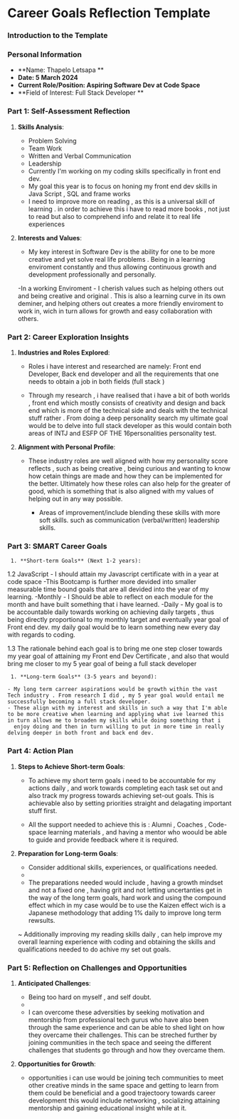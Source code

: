 
# Career Goals Reflection Template

### Introduction to the Template

### Personal Information

- **Name: Thapelo Letsapa **
- **Date: 5 March 2024**
- **Current Role/Position: Aspiring Software Dev at Code Space**
- **Field of Interest: Full Stack Developer **

### Part 1: Self-Assessment Reflection

1. **Skills Analysis**:

    - Problem Solving
    - Team Work
    - Written and Verbal Communication
    - Leadership
    - Currently I'm working on my coding skills specifically in front end dev.
    - My goal this year is to focus on honing my front end dev skills in Java Script , SQL and frame works  
    - I need to improve more on reading , as this is a universal skill of learning . in order to achieve this i have to read more books , not just to read but also to comprehend info and relate it to real life 
      experiences
      
3. **Interests and Values**:
    
   
    - My key interest in Software Dev is the ability for one to be more creative and yet solve real life problems . Being in a learning enviroment constantly and thus allowing continuous growth and development 
      professionally and personally.
      
    -In a working Enviroment - I cherish values such as helping others out and being creative and original . This is also a learning curve in its own deminer, and helping others out creates a more friendly 
     enviroment to work in, wich in turn allows for growth and easy collaboration with others.

### Part 2: Career Exploration Insights

1. **Industries and Roles Explored**:
    
    - Roles i have interest and researched are namely: Front end Developer, Back end developer and all the requirements that one needs to obtain a job in both fields (full stack )
      
    - Through my research , i have realised that i have a bit of both worlds , front end which mostly consists of creativity and design and back end which is more of the technical side and deals with the 
      technical stuff rather . From doing a deep personality search my ultimate goal would be to delve into full stack developer as this would contain both areas of INTJ and ESFP OF THE 16personalities 
      personality test.
      
2. **Alignment with Personal Profile**:
    
    - These industry roles are well aligned with how my personality score reflects , such as being creative , being curious and wanting to know how cetain things are made and how they can be implemented  for the 
      better. Ultimately how these roles can also help for the greater of good,  which is something that is also aligned with my values of helping out in any way possible.

      - Areas of improvement/include blending these skills with more soft skills. such as communication (verbal/written) leadership skills. 

### Part 3: SMART Career Goals

     1. **Short-term Goals** (Next 1-2 years):

1.2 JavaScript - I should attain my Javascript certificate with in a year at code space 
-This Bootcamp is further more devided into smaller measurable time bound goals that are all devided into the year of my learning.
-Monthly - I Should be able to reflect on each module for the month and have built something that i have learned. 
-Daily - My goal is to be accountable daily towards working on achieving daily targets , thus being directly proportional to my monthly target and eventually year goal of Front end dev. my daily goal would be to learn something new every day with regards to coding.

1.3 The rationale behind each goal is to bring me one step closer towards my year goal of attaining my Front end Dev Certificate , and also that would bring me closer to my 5 year goal of being a full stack developer

     1. **Long-term Goals** (3-5 years and beyond):
    
    - My long term carreer aspirations would be growth within the vast Tech industry . From research I did , my 5 year goal would entail me successfully becoming a full stack developer.
    - These align with my interest and skills in such a way that I'm able to be more creative when learning and applying what ive learned this in turn allows me to broaden my skills while doing something that i 
      enjoy doing and then in turn willing to put in more time in really delving deeper in both front and back end dev.

### Part 4: Action Plan

1. **Steps to Achieve Short-term Goals**:
    
    - To achieve my short term goals i need to be accountable for my actions daily , and work towards completing each task set out and also track my progress towards achieving set-out goals. This is achievable 
      also by setting priorities straight and delagating important stuff first.
      
    - All the support needed to achieve this is : Alumni , Coaches , Code-space learning materials , and having a mentor who woould be able to guide and provide feedback where it is required.
    
2. **Preparation for Long-term Goals**:
    
    - Consider additional skills, experiences, or qualifications needed.
    - 
    - The preparations needed would include , having a growth mindset and not a fixed one , having grit and not letting uncertanties get in the way of the long term goals, hard work and using the compound effect 
      which in my case would be to use the Kaizen effect wich is a Japanese methodology that adding 1% daily to improve long term rewsults.
      
    ~ Additionally improving my reading skills daily , can help improve my overall learning experience with coding and obtaining the skills and qualifications needed to do achive my set out goals.  

### Part 5: Reflection on Challenges and Opportunities

1. **Anticipated Challenges**:
    
    - Being too hard on myself , and self doubt.
    - 
    - I can overcome these adversities by seeking motivation and mentorship from professional tech gurus who have also been through the same experience and can be able to shed light on how they overcame their 
      challenges. This can be streched further by joining communities in the tech space and seeing the different challenges that students go through and how they overcame them.
      
2. **Opportunities for Growth**:
    
    - opportunities i can use would be joining tech communities to meet other creative minds in the same space and getting to learn from them could be beneficial and a good trajectoory towards career development 
       this would include networking , socializing attaining mentorship and gaining educational insight while at it.
    


